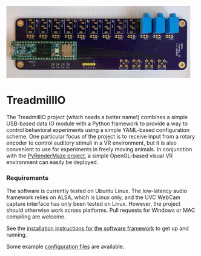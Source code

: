 
![TreadmillIO IO Module](http://github.com/kemerelab/TreadmillIO/blob/master/treadmillio-interface-pcb.jpg)

# TreadmillIO

The TreadmillIO project (which needs a better name!) combines a simple USB-based
data IO module with a Python framework to provide a way to control behavioral
experiments using a simple YAML-based configuration scheme. One particular focus
of the project is to receive input from a rotary encoder to control auditory 
stimuli in a VR environment, but it is also convenient to use for experiments in
freely moving animals. In conjunction with the 
[PyRenderMaze project](http://github.com/ckemere/PyRenderMaze), a simple OpenGL-based
visual VR environment can easily be deployed. 

### Requirements
The software is currently tested on Ubuntu Linux. The low-latency audio framework
relies on ALSA, which is Linux only, and the UVC WebCam capture interface has
only been tested on Linux. However, the project should otherwise work across
platforms. Pull requests for Windows or MAC compiling are welcome.

See the [installation instructions for the software framework](ClientSide/Documentation/INSTALL.md) to get up
and running.

Some example [configuration files](ClientSide/ExampleConfigFiles/) are available.